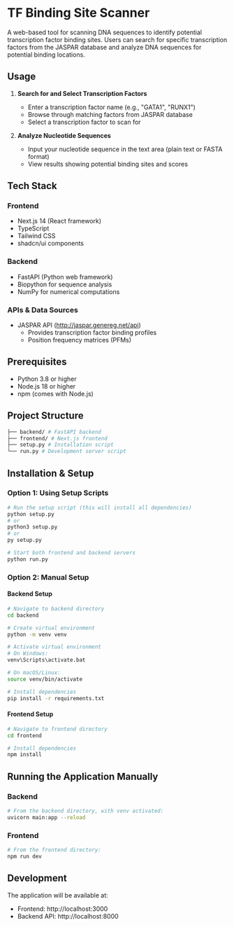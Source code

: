 # TF Binding Site Scanner

A web-based tool for scanning DNA sequences to identify potential transcription factor binding sites. Users can search for specific transcription factors from the JASPAR database and analyze DNA sequences for potential binding locations.

## Usage
1. **Search for and Select Transcription Factors**
   - Enter a transcription factor name (e.g., "GATA1", "RUNX1")
   - Browse through matching factors from JASPAR database
   - Select a transcription factor to scan for

2. **Analyze Nucleotide Sequences**
   - Input your nucleotide sequence in the text area (plain text or FASTA format)
   - View results showing potential binding sites and scores

## Tech Stack

### Frontend
- Next.js 14 (React framework)
- TypeScript
- Tailwind CSS
- shadcn/ui components

### Backend
- FastAPI (Python web framework)
- Biopython for sequence analysis
- NumPy for numerical computations

### APIs & Data Sources
- JASPAR API (http://jaspar.genereg.net/api)
  - Provides transcription factor binding profiles
  - Position frequency matrices (PFMs)

## Prerequisites

- Python 3.8 or higher
- Node.js 18 or higher
- npm (comes with Node.js)

## Project Structure
```bash
├── backend/ # FastAPI backend
├── frontend/ # Next.js frontend
├── setup.py # Installation script
└── run.py # Development server script
```

## Installation & Setup

### Option 1: Using Setup Scripts
```bash
# Run the setup script (this will install all dependencies)
python setup.py
# or
python3 setup.py
# or
py setup.py

# Start both frontend and backend servers
python run.py
```

### Option 2: Manual Setup

#### Backend Setup
```bash
# Navigate to backend directory
cd backend

# Create virtual environment
python -m venv venv

# Activate virtual environment
# On Windows:
venv\Scripts\activate.bat

# On macOS/Linux:
source venv/bin/activate

# Install dependencies
pip install -r requirements.txt
```

#### Frontend Setup
```bash
# Navigate to frontend directory
cd frontend

# Install dependencies
npm install
```

## Running the Application Manually

### Backend
```bash
# From the backend directory, with venv activated:
uvicorn main:app --reload
```

### Frontend
```bash
# From the frontend directory:
npm run dev
```

## Development

The application will be available at:
- Frontend: http://localhost:3000
- Backend API: http://localhost:8000
